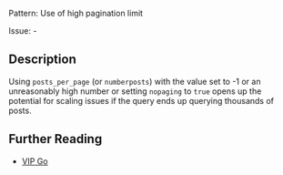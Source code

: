 Pattern: Use of high pagination limit

Issue: -

## Description

Using `posts_per_page` (or `numberposts`) with the value set to -1 or an unreasonably high number or setting `nopaging` to `true` opens up the potential for scaling issues if the query ends up querying thousands of posts.

## Further Reading

* [VIP Go](https://vip.wordpress.com/documentation/vip-go/code-review-blockers-warnings-notices/#no-limit-queries)
